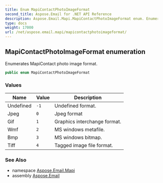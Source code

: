 ```yaml
---
title: Enum MapiContactPhotoImageFormat
second_title: Aspose.Email for .NET API Reference
description: Aspose.Email.Mapi.MapiContactPhotoImageFormat enum. Enumerates MapiContact photo image format
type: docs
weight: 17000
url: /net/aspose.email.mapi/mapicontactphotoimageformat/
---
```

## MapiContactPhotoImageFormat enumeration

Enumerates MapiContact photo image format.

```csharp
public enum MapiContactPhotoImageFormat
```

### Values

| Name | Value | Description |
| --- | --- | --- |
| Undefined | `-1` | Undefined format. |
| Jpeg | `0` | Jpeg format |
| Gif | `1` | Graphics interchange format. |
| Wmf | `2` | MS windows metafile. |
| Bmp | `3` | MS windows bitmap. |
| Tiff | `4` | Tagged image file format. |

### See Also

* namespace [Aspose.Email.Mapi](../../aspose.email.mapi/)
* assembly [Aspose.Email](../../)


